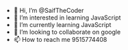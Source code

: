 - 👋 Hi, I’m @SaifTheCoder
- 👀 I’m interested in learning JavaScript
- 🌱 I’m currently learning JavaScript
- 💞️ I’m looking to collaborate on google
- 📫 How to reach me 9515774408

<!---
SaifTheCoder/SaifTheCoder is a ✨ special ✨ repository because its `README.md` (this file) appears on your GitHub profile.
You can click the Preview link to take a look at your changes.
--->

